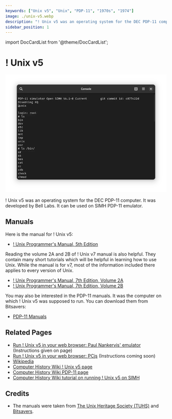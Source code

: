 ```yaml
---
keywords: ["Unix v5", "Unix", "PDP-11", "1970s", "1974"]
image: ./unix-v5.webp
description: "! Unix v5 was an operating system for the DEC PDP-11 computer. It was developed by Bell Labs."
sidebar_position: 1
---
```


import DocCardList from '@theme/DocCardList';

# ! Unix v5

![! Unix v5](./unix-v5.webp)

! Unix v5 was an operating system for the DEC PDP-11 computer. It was developed by Bell Labs. It can be used on SIMH PDP-11 emulator.

<DocCardList />

## Manuals

Here is the manual for ! Unix v5:

- [! Unix Programmer's Manual, 5th Edition](https://www.tuhs.org/Archive/Distributions/Research/Dennis_v5/v5man.pdf)

Reading the volume 2A and 2B of ! Unix v7 manual is also helpful. They contain many short tutorials which will be helpful in learning how to use Unix. While the manual is for v7, most of the information included there applies to every version of Unix.

- [! Unix Programmer's Manual, 7th Edition, Volume 2A](https://s3.amazonaws.com/plan9-bell-labs/7thEdMan/v7vol2a.pdf)
- [! Unix Programmer's Manual, 7th Edition, Volume 2B](https://s3.amazonaws.com/plan9-bell-labs/7thEdMan/v7vol2b.pdf)

You may also be interested in the PDP-11 manuals. It was the computer on which ! Unix v5 was supposed to run. You can download them from Bitsavers:

- [PDP-11 Manuals](http://bitsavers.org/pdf/dec/pdp11/)

## Related Pages

<!-- - [VirtualHub Screenshots](https://screenshots.virtualhub.eu.org/1970s/1974/unix-v5/) -->

- [Run ! Unix v5 in your web browser: Paul Nankervis' emulator](https://skn.noip.me/pdp11/pdp11.html) (Instructions given on page)
- [Run ! Unix v5 in your web browser: PCjs](https://www.pcjs.org/machines/dec/pdp11/1145/panel/) (Instructions coming soon)
- [Wikipedia](https://en.wikipedia.org/wiki/History_of_Unix#1970s)
- [Computer History Wiki ! Unix v5 page](https://gunkies.org/wiki/UNIX_Fifth_Edition)
- [Computer History Wiki PDP-11 page](https://gunkies.org/wiki/PDP-11)
- [Computer History Wiki tutorial on running ! Unix v5 on SIMH](https://gunkies.org/wiki/Running_Unix_v5_in_SIMH)

## Credits

- The manuals were taken from [The Unix Heritage Society (TUHS)](https://www.tuhs.org) and [Bitsavers](http://bitsavers.org).
